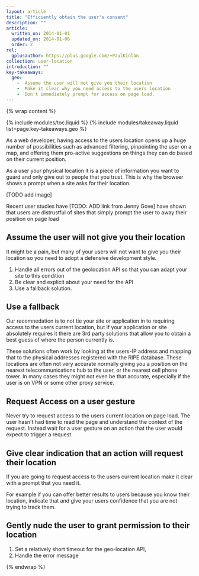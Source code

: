 ```yaml
---
layout: article
title: "Efficiently obtain the user's consent"
description: ""
article:
  written_on: 2014-01-01
  updated_on: 2014-01-06
  order: 2
rel:
  gplusauthor: https://plus.google.com/+PaulKinlan
collection: user-location
introduction: ""
key-takeaways:
  geo: 
    -  Assume the user will not give you their location
    -  Make it clear why you need access to the users location
    -  Don't immediately prompt for access on page load.
---
```


{% wrap content %}

{% include modules/toc.liquid %}
{% include modules/takeaway.liquid list=page.key-takeaways.geo %}

As a web developer, having access to the users location opens up a huge number
of possibilities such as advanced filtering, pinpointing the user on a map,
and offering them pro-active suggestions on things they can do based on their
current position.

As a user your physical location it is a piece of information you want to
guard and only give out to people that you trust.  This is why the browser
shows a prompt when a site asks for their location.

[TODO add image]

Recent user studies have [TODO: ADD link from Jenny Gove] have shown that
users are distrustful of sites that simply prompt the user to away their
position on page load

## Assume the user will not give you their location

It might be a pain, but many of your users will not want to give you their
location so you need to adopt a defensive development style.

1.  Handle all errors out of the geolocation API so that you can adapt your
    site to this condition
2.  Be clear and explicit about your need for the API
3.  Use a fallback solution.


## Use a fallback

Our recomnedation is to not tie your site or application in to requiring
access to the users current location, but  If your application or site
absolutely requires it there are 3rd party solutions that allow you to obtain
a best guess of where the person currently is.

These solutions often work by looking at the users-IP address and mapping that
to the physical addresses registered with the RIPE database.  These locations
are often not very accurate normally giving you a position on the nearest
telecommunications hub to the user, or the nearest cell phone tower.  In many
cases they might not even be that accurate, especially if the user is on VPN
or some other proxy service.

## Request Access on a user gesture

Never try to request access to the users current location on page load.  The
user hasn't had time to read the page and understand the context of the
request.  Instead wait for a user gesture on an action that the user would 
expect to trigger a request.

## Give clear indication that an action will request their location

If you are going to request access to the users current location make it clear
with a prompt that you need it.

For example if you can offer better results to users because you know their
location, indicate that and give your users confidence that you are not trying
to track them.

## Gently nude the user to grant permission to their location

1.  Set a relatively short timeout for the geo-location API,
2.  Handle the error message

{% endwrap %}